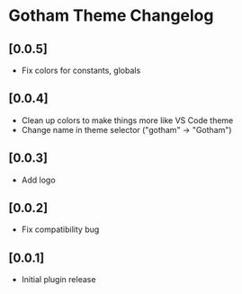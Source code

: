 <!-- Keep a Changelog guide -> https://keepachangelog.com -->

# Gotham Theme Changelog

## [0.0.5]
- Fix colors for constants, globals

## [0.0.4]
- Clean up colors to make things more like VS Code theme
- Change name in theme selector ("gotham" -> "Gotham")

## [0.0.3]
- Add logo

## [0.0.2]
- Fix compatibility bug

## [0.0.1]
- Initial plugin release